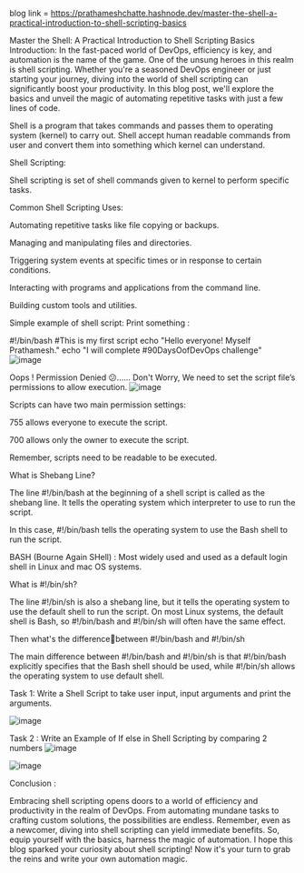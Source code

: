 blog link = https://prathameshchatte.hashnode.dev/master-the-shell-a-practical-introduction-to-shell-scripting-basics

Master the Shell: A Practical Introduction to Shell Scripting Basics ‍
Introduction:
In the fast-paced world of DevOps, efficiency is key, and automation is the name of the game. One of the unsung heroes in this realm is shell scripting. Whether you're a seasoned DevOps engineer or just starting your journey, diving into the world of shell scripting can significantly boost your productivity. In this blog post, we'll explore the basics and unveil the magic of automating repetitive tasks with just a few lines of code.

Shell is a program that takes commands and passes them to operating system (kernel) to carry out. Shell accept human readable commands from user and convert them into something which kernel can understand.

Shell Scripting:

Shell scripting is set of shell commands given to kernel to perform specific tasks.

Common Shell Scripting Uses:

Automating repetitive tasks like file copying or backups.

Managing and manipulating files and directories.

Triggering system events at specific times or in response to certain conditions.

Interacting with programs and applications from the command line.

Building custom tools and utilities.

Simple example of shell script:
Print something :


#!/bin/bash
#This is my first script
echo "Hello everyone! Myself Prathamesh."
echo "I will complete #90DaysOofDevOps challenge"
![image](https://github.com/Prathameshchatte/90DaysOfDevOps/assets/149644174/9284b3a1-c58c-43a0-adbb-06e514ef2a62)


Oops ! Permission Denied 😕......
Don't Worry, We need to set the script file’s permissions to allow execution.
![image](https://github.com/Prathameshchatte/90DaysOfDevOps/assets/149644174/283e206a-900b-4a2a-baa0-6a74373430d4)



Scripts can have two main permission settings:

755 allows everyone to execute the script.

700 allows only the owner to execute the script.

Remember, scripts need to be readable to be executed.

What is Shebang Line?

The line #!/bin/bash at the beginning of a shell script is called as the shebang line. It tells the operating system which interpreter to use to run the script.

In this case, #!/bin/bash tells the operating system to use the Bash shell to run the script.

BASH (Bourne Again SHell) : Most widely used and used as a default login shell in Linux and mac OS systems.

What is #!/bin/sh?

The line #!/bin/sh is also a shebang line, but it tells the operating system to use the default shell to run the script.
On most Linux systems, the default shell is Bash, so #!/bin/bash and #!/bin/sh will often have the same effect.

Then what's the difference🤔between #!/bin/bash and #!/bin/sh

The main difference between #!/bin/bash and #!/bin/sh is that #!/bin/bash explicitly specifies that the Bash shell should be used, while #!/bin/sh allows the operating system to use default shell.

Task 1: Write a Shell Script to take user input, input arguments and print the arguments.

![image](https://github.com/Prathameshchatte/90DaysOfDevOps/assets/149644174/97a4f23c-b35e-43ea-8851-5f7afedc5a4a)




Task 2 : Write an Example of If else in Shell Scripting by comparing 2 numbers
![image](https://github.com/Prathameshchatte/90DaysOfDevOps/assets/149644174/ee9d0057-7291-4691-b80a-8d35c636a062)

![image](https://github.com/Prathameshchatte/90DaysOfDevOps/assets/149644174/1289249d-7a1c-4fc0-befb-951f4d7f6ae7)

Conclusion :

Embracing shell scripting opens doors to a world of efficiency and productivity in the realm of DevOps. From automating mundane tasks to crafting custom solutions, the possibilities are endless. Remember, even as a newcomer, diving into shell scripting can yield immediate benefits. So, equip yourself with the basics, harness the magic of automation.
I hope this blog sparked your curiosity about shell scripting! Now it's your turn to grab the reins and write your own automation magic.
